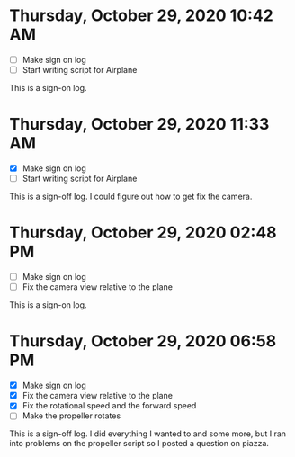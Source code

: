 # Thursday, October 29, 2020 10:42 AM
- [ ] Make sign on log
- [ ] Start writing script for Airplane 

This is a sign-on log. 

# Thursday, October 29, 2020 11:33 AM
- [X] Make sign on log
- [ ] Start writing script for Airplane 

This is a sign-off log. I could figure out how to get fix the camera.

# Thursday, October 29, 2020 02:48 PM
- [ ] Make sign on log
- [ ] Fix the camera view relative to the plane

This is a sign-on log.

# Thursday, October 29, 2020 06:58 PM
- [X] Make sign on log
- [X] Fix the camera view relative to the plane
- [X] Fix the rotational speed and the forward speed
- [ ] Make the propeller rotates 

This is a sign-off log. I did everything I wanted to and some more, but I ran into problems on the propeller script so I posted a question on piazza.
